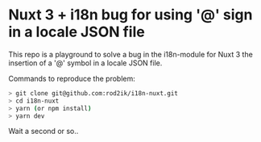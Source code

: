 # Nuxt 3 + i18n bug for using '@' sign in a locale JSON file

This repo is a playground to solve a bug in the i18n-module for Nuxt 3 the insertion of a '@' symbol in a locale JSON file.

Commands to reproduce the problem:

``` bash
> git clone git@github.com:rod2ik/i18n-nuxt.git
> cd i18n-nuxt
> yarn (or npm install)
> yarn dev
```

Wait a second or so..